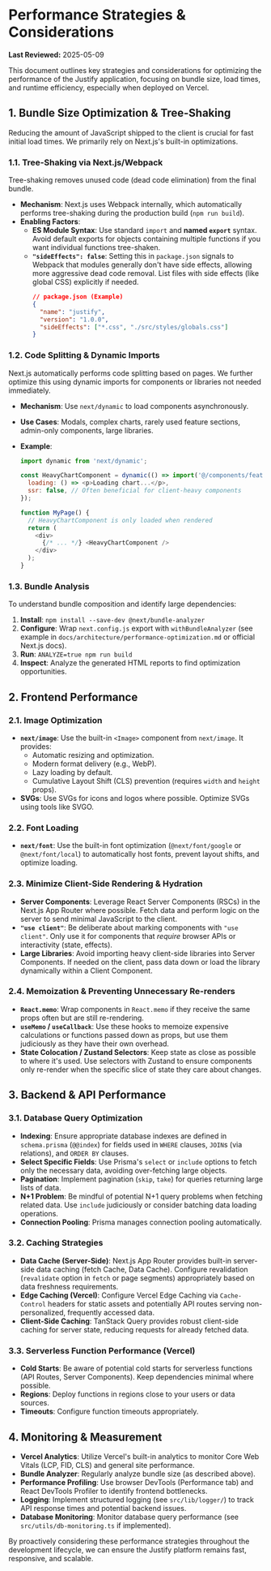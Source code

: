 # Performance Strategies & Considerations

**Last Reviewed:** 2025-05-09

This document outlines key strategies and considerations for optimizing the performance of the Justify application, focusing on bundle size, load times, and runtime efficiency, especially when deployed on Vercel.

## 1. Bundle Size Optimization & Tree-Shaking

Reducing the amount of JavaScript shipped to the client is crucial for fast initial load times. We primarily rely on Next.js's built-in optimizations.

### 1.1. Tree-Shaking via Next.js/Webpack

Tree-shaking removes unused code (dead code elimination) from the final bundle.

- **Mechanism**: Next.js uses Webpack internally, which automatically performs tree-shaking during the production build (`npm run build`).
- **Enabling Factors**:
  - **ES Module Syntax**: Use standard `import` and **named `export`** syntax. Avoid default exports for objects containing multiple functions if you want individual functions tree-shaken.
  - **`"sideEffects": false`**: Setting this in `package.json` signals to Webpack that modules generally don't have side effects, allowing more aggressive dead code removal. List files with side effects (like global CSS) explicitly if needed.
    ```json
    // package.json (Example)
    {
      "name": "justify",
      "version": "1.0.0",
      "sideEffects": ["*.css", "./src/styles/globals.css"]
    }
    ```

### 1.2. Code Splitting & Dynamic Imports

Next.js automatically performs code splitting based on pages. We further optimize this using dynamic imports for components or libraries not needed immediately.

- **Mechanism**: Use `next/dynamic` to load components asynchronously.
- **Use Cases**: Modals, complex charts, rarely used feature sections, admin-only components, large libraries.
- **Example**:

  ```javascript
  import dynamic from 'next/dynamic';

  const HeavyChartComponent = dynamic(() => import('@/components/features/reporting/HeavyChart'), {
    loading: () => <p>Loading chart...</p>,
    ssr: false, // Often beneficial for client-heavy components
  });

  function MyPage() {
    // HeavyChartComponent is only loaded when rendered
    return (
      <div>
        {/* ... */} <HeavyChartComponent />
      </div>
    );
  }
  ```

### 1.3. Bundle Analysis

To understand bundle composition and identify large dependencies:

1.  **Install**: `npm install --save-dev @next/bundle-analyzer`
2.  **Configure**: Wrap `next.config.js` export with `withBundleAnalyzer` (see example in `docs/architecture/performance-optimization.md` or official Next.js docs).
3.  **Run**: `ANALYZE=true npm run build`
4.  **Inspect**: Analyze the generated HTML reports to find optimization opportunities.

## 2. Frontend Performance

### 2.1. Image Optimization

- **`next/image`**: Use the built-in `<Image>` component from `next/image`. It provides:
  - Automatic resizing and optimization.
  - Modern format delivery (e.g., WebP).
  - Lazy loading by default.
  - Cumulative Layout Shift (CLS) prevention (requires `width` and `height` props).
- **SVGs**: Use SVGs for icons and logos where possible. Optimize SVGs using tools like SVGO.

### 2.2. Font Loading

- **`next/font`**: Use the built-in font optimization (`@next/font/google` or `@next/font/local`) to automatically host fonts, prevent layout shifts, and optimize loading.

### 2.3. Minimize Client-Side Rendering & Hydration

- **Server Components**: Leverage React Server Components (RSCs) in the Next.js App Router where possible. Fetch data and perform logic on the server to send minimal JavaScript to the client.
- **`"use client"`**: Be deliberate about marking components with `"use client"`. Only use it for components that _require_ browser APIs or interactivity (state, effects).
- **Large Libraries**: Avoid importing heavy client-side libraries into Server Components. If needed on the client, pass data down or load the library dynamically within a Client Component.

### 2.4. Memoization & Preventing Unnecessary Re-renders

- **`React.memo`**: Wrap components in `React.memo` if they receive the same props often but are still re-rendering.
- **`useMemo` / `useCallback`**: Use these hooks to memoize expensive calculations or functions passed down as props, but use them judiciously as they have their own overhead.
- **State Colocation / Zustand Selectors**: Keep state as close as possible to where it's used. Use selectors with Zustand to ensure components only re-render when the specific slice of state they care about changes.

## 3. Backend & API Performance

### 3.1. Database Query Optimization

- **Indexing**: Ensure appropriate database indexes are defined in `schema.prisma` (`@@index`) for fields used in `WHERE` clauses, `JOIN`s (via relations), and `ORDER BY` clauses.
- **Select Specific Fields**: Use Prisma's `select` or `include` options to fetch only the necessary data, avoiding over-fetching large objects.
- **Pagination**: Implement pagination (`skip`, `take`) for queries returning large lists of data.
- **N+1 Problem**: Be mindful of potential N+1 query problems when fetching related data. Use `include` judiciously or consider batching data loading operations.
- **Connection Pooling**: Prisma manages connection pooling automatically.

### 3.2. Caching Strategies

- **Data Cache (Server-Side)**: Next.js App Router provides built-in server-side data caching (fetch Cache, Data Cache). Configure revalidation (`revalidate` option in `fetch` or page segments) appropriately based on data freshness requirements.
- **Edge Caching (Vercel)**: Configure Vercel Edge Caching via `Cache-Control` headers for static assets and potentially API routes serving non-personalized, frequently accessed data.
- **Client-Side Caching**: TanStack Query provides robust client-side caching for server state, reducing requests for already fetched data.

### 3.3. Serverless Function Performance (Vercel)

- **Cold Starts**: Be aware of potential cold starts for serverless functions (API Routes, Server Components). Keep dependencies minimal where possible.
- **Regions**: Deploy functions in regions close to your users or data sources.
- **Timeouts**: Configure function timeouts appropriately.

## 4. Monitoring & Measurement

- **Vercel Analytics**: Utilize Vercel's built-in analytics to monitor Core Web Vitals (LCP, FID, CLS) and general site performance.
- **Bundle Analyzer**: Regularly analyze bundle size (as described above).
- **Performance Profiling**: Use browser DevTools (Performance tab) and React DevTools Profiler to identify frontend bottlenecks.
- **Logging**: Implement structured logging (see `src/lib/logger/`) to track API response times and potential backend issues.
- **Database Monitoring**: Monitor database query performance (see `src/utils/db-monitoring.ts` if implemented).

By proactively considering these performance strategies throughout the development lifecycle, we can ensure the Justify platform remains fast, responsive, and scalable.
